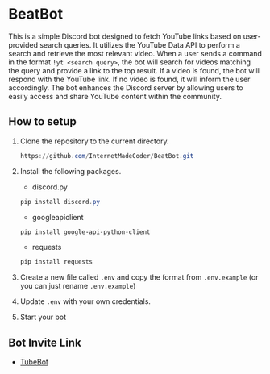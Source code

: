 # BeatBot
This is a simple Discord bot designed to fetch YouTube links based on user-provided search queries. It utilizes the YouTube Data API to perform a search and retrieve the most relevant video. When a user sends a command in the format `!yt <search query>`, the bot will search for videos matching the query and provide a link to the top result. If a video is found, the bot will respond with the YouTube link. If no video is found, it will inform the user accordingly. The bot enhances the Discord server by allowing users to easily access and share YouTube content within the community.

## How to setup
1. Clone the repository to the current directory.
   ```powershell
   https://github.com/InternetMadeCoder/BeatBot.git
   ```
   
2. Install the following packages.
   - discord.py
   ```powershell
   pip install discord.py
   ```
   - googleapiclient
   ```powershell
   pip install google-api-python-client
   ```
    - requests
   ```powershell
   pip install requests
   ```
   
3. Create a new file called `.env` and copy the format from `.env.example` (or you can just rename `.env.example`)

4. Update `.env` with your own credentials.

5. Start your bot

## Bot Invite Link
- [TubeBot](https://discord.com/oauth2/authorize?scope=bot&permissions=8&client_id=1120947722090975294)
